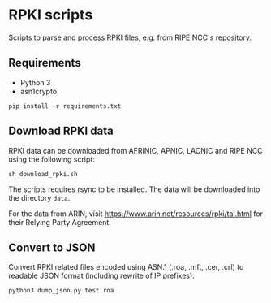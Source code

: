 # RPKI scripts

Scripts to parse and process RPKI files, e.g. from RIPE NCC's repository.

## Requirements

* Python 3
* asn1crypto

```
pip install -r requirements.txt
```

## Download RPKI data

RPKI data can be downloaded from AFRINIC, APNIC, LACNIC and RIPE NCC using the following script:
```
sh download_rpki.sh
```
The scripts requires rsync to be installed. The data will be downloaded into the directory `data`.

For the data from ARIN, visit https://www.arin.net/resources/rpki/tal.html for their Relying Party Agreement.

## Convert to JSON

Convert RPKI related files encoded using ASN.1 (.roa, .mft, .cer, .crl) to readable JSON format (including rewrite of IP prefixes).

```
python3 dump_json.py test.roa
```

